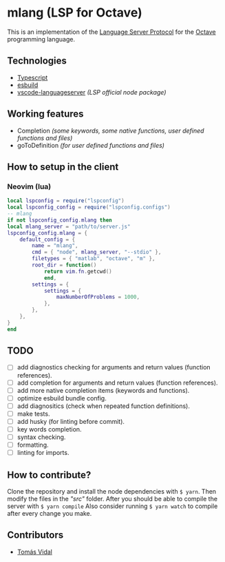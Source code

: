 # mlang (LSP for Octave)
This is an implementation of the [Language Server Protocol](https://code.visualstudio.com/api/language-extensions/language-server-extension-guide) for the [Octave](https://octave.org/) programming language.

## Technologies
- [Typescript](https://www.typescriptlang.org/)
- [esbuild](https://esbuild.github.io/)
- [vscode-languageserver](https://www.npmjs.com/package/vscode-languageserver) _(LSP official node package)_

## Working features
- Completion _(some keywords, some native functions, user defined functions and files)_
- goToDefinition _(for user defined functions and files)_

## How to setup in the client
### Neovim (lua)
``` lua
local lspconfig = require("lspconfig")
local lspconfig_config = require("lspconfig.configs")
-- mlang
if not lspconfig_config.mlang then
local mlang_server = "path/to/server.js"
lspconfig_config.mlang = {
    default_config = {
        name = "mlang",
        cmd = { "node", mlang_server, "--stdio" },
        filetypes = { "matlab", "octave", "m" },
        root_dir = function()
            return vim.fn.getcwd()
            end,
        settings = {
            settings = {
                maxNumberOfProblems = 1000,
            },
        },
    },
}
end
```

## TODO
- [ ] add diagnostics checking for arguments and return values (function references).
- [ ] add completion for arguments and return values (function references).
- [ ] add more native completion items (keywords and functions).
- [ ] optimize esbuild bundle config.
- [ ] add diagnositics (check when repeated function definitions).
- [ ] make tests.
- [ ] add husky (for linting before commit).
- [ ] key words completion.
- [ ] syntax checking.
- [ ] formatting.
- [ ] linting for imports.

## How to contribute?
Clone the repository and install the node dependencies with ```$ yarn```. Then modify the files in the _"src"_ folder. After you should be able to compile the server with ```$ yarn compile```
Also consider running ```$ yarn watch``` to compile after every change you make.

## Contributors
- [Tomás Vidal](https://github.com/TomiVidal99)
